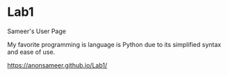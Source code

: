 # Lab1
Sameer's User Page

My favorite programming is language is Python due to its simplified syntax and ease of use.

https://anonsameer.github.io/Lab1/